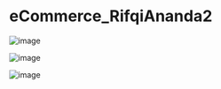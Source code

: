 # eCommerce_RifqiAnanda2

![image](https://user-images.githubusercontent.com/87416222/225793277-cfcc8a68-2cbd-47a7-ab5c-6efe9df3502b.png)

![image](https://user-images.githubusercontent.com/87416222/225793114-a2e36b83-1b26-4176-94cc-a916a3baee40.png)

![image](https://user-images.githubusercontent.com/87416222/225795681-f74a6b7f-07fa-4937-a9af-50ee58fdfa91.png)
